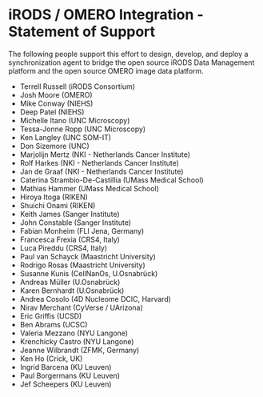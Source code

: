# iRODS / OMERO Integration - Statement of Support

The following people support this effort to design, develop, and deploy a synchronization agent to bridge the open source iRODS Data Management platform and the open source OMERO image data platform.

- Terrell Russell (iRODS Consortium)
- Josh Moore (OMERO)
- Mike Conway (NIEHS)
- Deep Patel (NIEHS)
- Michelle Itano (UNC Microscopy)
- Tessa-Jonne Ropp (UNC Microscopy)
- Ken Langley (UNC SOM-IT)
- Don Sizemore (UNC)
- Marjolijn Mertz (NKI - Netherlands Cancer Institute)
- Rolf Harkes (NKI - Netherlands Cancer Institute)
- Jan de Graaf (NKI - Netherlands Cancer Institute)
- Caterina Strambio-De-Castillia (UMass Medical School)
- Mathias Hammer (UMass Medical School)
- Hiroya Itoga (RIKEN)
- Shuichi Onami (RIKEN)
- Keith James (Sanger Institute)
- John Constable (Sanger Institute)
- Fabian Monheim (FLI Jena, Germany)
- Francesca Frexia (CRS4, Italy)
- Luca Pireddu (CRS4, Italy)
- Paul van Schayck (Maastricht University)
- Rodrigo Rosas (Maastricht University)
- Susanne Kunis (CellNanOs, U.Osnabrück)
- Andreas Müller (U.Osnabrück)
- Karen Bernhardt (U.Osnabrück)
- Andrea Cosolo (4D Nucleome DCIC, Harvard)
- Nirav Merchant (CyVerse / UArizona)
- Eric Griffis (UCSD)
- Ben Abrams (UCSC)
- Valeria Mezzano (NYU Langone)
- Krenchicky Castro (NYU Langone)
- Jeanne Wilbrandt (ZFMK, Germany)
- Ken Ho (Crick, UK)
- Ingrid Barcena (KU Leuven)
- Paul Borgermans (KU Leuven)
- Jef Scheepers (KU Leuven)

